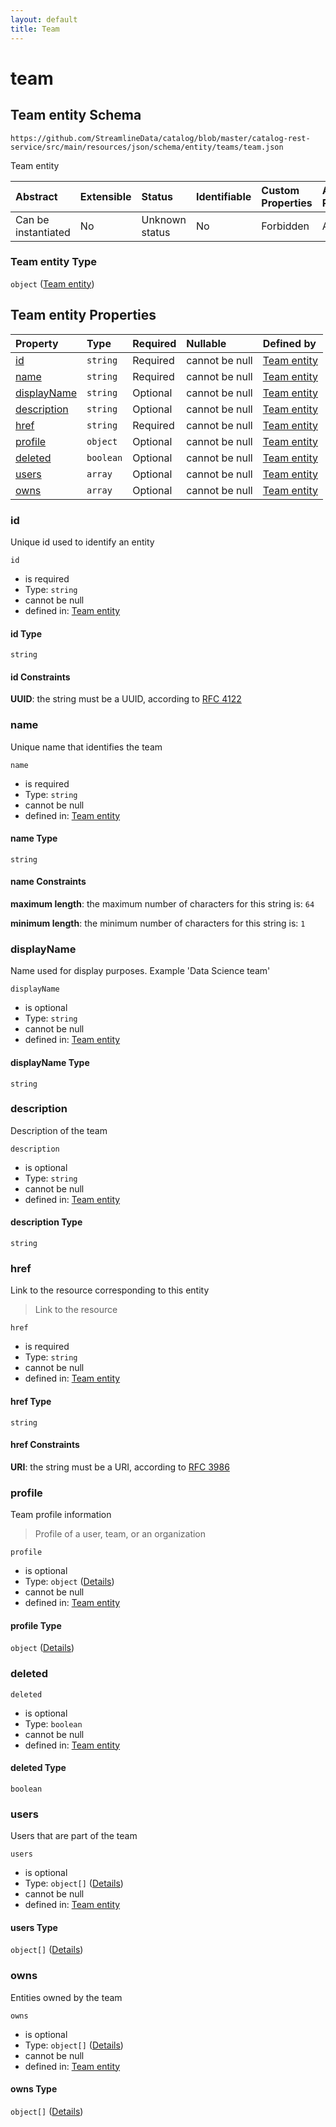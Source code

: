```yaml
---
layout: default
title: Team
---
```


# team

## Team entity Schema

```text
https://github.com/StreamlineData/catalog/blob/master/catalog-rest-service/src/main/resources/json/schema/entity/teams/team.json
```

Team entity

| Abstract | Extensible | Status | Identifiable | Custom Properties | Additional Properties | Access Restrictions | Defined In |
| :--- | :--- | :--- | :--- | :--- | :--- | :--- | :--- |
| Can be instantiated | No | Unknown status | No | Forbidden | Allowed | none | [team.json](team.md) |

### Team entity Type

`object` \([Team entity](team.md)\)

## Team entity Properties

| Property | Type | Required | Nullable | Defined by |
| :--- | :--- | :--- | :--- | :--- |
| [id](team.md#id) | `string` | Required | cannot be null | [Team entity](../../types/common/common-definitions-uuid.md) |
| [name](team.md#name) | `string` | Required | cannot be null | [Team entity](team-properties-name.md) |
| [displayName](team.md#displayname) | `string` | Optional | cannot be null | [Team entity](team-properties-displayname.md) |
| [description](team.md#description) | `string` | Optional | cannot be null | [Team entity](team-properties-description.md) |
| [href](team.md#href) | `string` | Required | cannot be null | [Team entity](../../types/common/common-definitions-href.md) |
| [profile](team.md#profile) | `object` | Optional | cannot be null | [Team entity](../../types/common/common-definitions-profile.md) |
| [deleted](team.md#deleted) | `boolean` | Optional | cannot be null | [Team entity](team-properties-deleted.md) |
| [users](team.md#users) | `array` | Optional | cannot be null | [Team entity](../../types/common/common-definitions-entityreferencelist.md) |
| [owns](team.md#owns) | `array` | Optional | cannot be null | [Team entity](../../types/common/common-definitions-entityreferencelist.md) |

### id

Unique id used to identify an entity

`id`

* is required
* Type: `string`
* cannot be null
* defined in: [Team entity](../../types/common/common-definitions-uuid.md)

#### id Type

`string`

#### id Constraints

**UUID**: the string must be a UUID, according to [RFC 4122](https://tools.ietf.org/html/rfc4122)

### name

Unique name that identifies the team

`name`

* is required
* Type: `string`
* cannot be null
* defined in: [Team entity](team-properties-name.md)

#### name Type

`string`

#### name Constraints

**maximum length**: the maximum number of characters for this string is: `64`

**minimum length**: the minimum number of characters for this string is: `1`

### displayName

Name used for display purposes. Example 'Data Science team'

`displayName`

* is optional
* Type: `string`
* cannot be null
* defined in: [Team entity](team-properties-displayname.md)

#### displayName Type

`string`

### description

Description of the team

`description`

* is optional
* Type: `string`
* cannot be null
* defined in: [Team entity](team-properties-description.md)

#### description Type

`string`

### href

Link to the resource corresponding to this entity

> Link to the resource

`href`

* is required
* Type: `string`
* cannot be null
* defined in: [Team entity](../../types/common/common-definitions-href.md)

#### href Type

`string`

#### href Constraints

**URI**: the string must be a URI, according to [RFC 3986](https://tools.ietf.org/html/rfc3986)

### profile

Team profile information

> Profile of a user, team, or an organization

`profile`

* is optional
* Type: `object` \([Details](../../types/common/common-definitions-profile.md)\)
* cannot be null
* defined in: [Team entity](../../types/common/common-definitions-profile.md)

#### profile Type

`object` \([Details](../../types/common/common-definitions-profile.md)\)

### deleted

`deleted`

* is optional
* Type: `boolean`
* cannot be null
* defined in: [Team entity](team-properties-deleted.md)

#### deleted Type

`boolean`

### users

Users that are part of the team

`users`

* is optional
* Type: `object[]` \([Details](../../types/common/common-definitions-entityreference.md)\)
* cannot be null
* defined in: [Team entity](../../types/common/common-definitions-entityreferencelist.md)

#### users Type

`object[]` \([Details](../../types/common/common-definitions-entityreference.md)\)

### owns

Entities owned by the team

`owns`

* is optional
* Type: `object[]` \([Details](../../types/common/common-definitions-entityreference.md)\)
* cannot be null
* defined in: [Team entity](../../types/common/common-definitions-entityreferencelist.md)

#### owns Type

`object[]` \([Details](../../types/common/common-definitions-entityreference.md)\)

